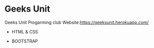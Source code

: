 # Geeks Unit

Geeks Unit Progarming club Website:https://geeksunit.herokuapp.com/

- HTML & CSS

* BOOTSTRAP
